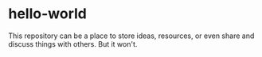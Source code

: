 # hello-world
This repository can be a place to store ideas, resources, or even share and discuss things with others. But it won't.
